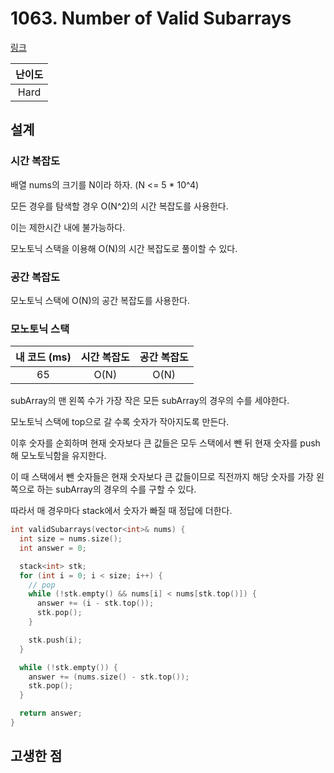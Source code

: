 # 1063. Number of Valid Subarrays

[링크](https://leetcode.com/problems/number-of-valid-subarrays/)

| 난이도 |
| :----: |
|  Hard  |

## 설계

### 시간 복잡도

배열 nums의 크기를 N이라 하자. (N <= 5 \* 10^4)

모든 경우를 탐색할 경우 O(N^2)의 시간 복잡도를 사용한다.

이는 제한시간 내에 불가능하다.

모노토닉 스택을 이용해 O(N)의 시간 복잡도로 풀이할 수 있다.

### 공간 복잡도

모노토닉 스택에 O(N)의 공간 복잡도를 사용한다.

### 모노토닉 스택

| 내 코드 (ms) | 시간 복잡도 | 공간 복잡도 |
| :----------: | :---------: | :---------: |
|      65      |    O(N)     |    O(N)     |

subArray의 맨 왼쪽 수가 가장 작은 모든 subArray의 경우의 수를 세야한다.

모노토닉 스택에 top으로 갈 수록 숫자가 작아지도록 만든다.

이후 숫자를 순회하며 현재 숫자보다 큰 값들은 모두 스택에서 뺀 뒤 현재 숫자를 push해 모노토닉함을 유지한다.

이 때 스택에서 뺀 숫자들은 현재 숫자보다 큰 값들이므로 직전까지 해당 숫자를 가장 왼쪽으로 하는 subArray의 경우의 수를 구할 수 있다.

따라서 매 경우마다 stack에서 숫자가 빠질 때 정답에 더한다.

```cpp
int validSubarrays(vector<int>& nums) {
  int size = nums.size();
  int answer = 0;

  stack<int> stk;
  for (int i = 0; i < size; i++) {
    // pop
    while (!stk.empty() && nums[i] < nums[stk.top()]) {
      answer += (i - stk.top());
      stk.pop();
    }

    stk.push(i);
  }

  while (!stk.empty()) {
    answer += (nums.size() - stk.top());
    stk.pop();
  }

  return answer;
}
```

## 고생한 점
